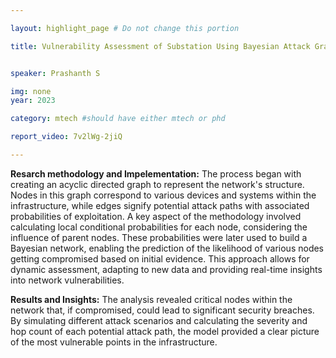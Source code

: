 ```yaml
---

layout: highlight_page # Do not change this portion

title: Vulnerability Assessment of Substation Using Bayesian Attack Graph


speaker: Prashanth S

img: none
year: 2023

category: mtech #should have either mtech or phd

report_video: 7v2lWg-2jiQ

---
```


**Resarch methodology and Impelementation:**
The process began with creating an acyclic directed graph to represent the network's structure. Nodes in this graph correspond to various devices and systems within the infrastructure, while edges signify potential attack paths with associated probabilities of exploitation. A key aspect of the methodology involved calculating local conditional probabilities for each node, considering the influence of parent nodes. These probabilities were later used to build a Bayesian network, enabling the prediction of the likelihood of various nodes getting compromised based on initial evidence. This approach allows for dynamic assessment, adapting to new data and providing real-time insights into network vulnerabilities.

**Results and Insights:**
The analysis revealed critical nodes within the network that, if compromised, could lead to significant security breaches. By simulating different attack scenarios and calculating the severity and hop count of each potential attack path, the model provided a clear picture of the most vulnerable points in the infrastructure.